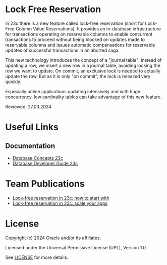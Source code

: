# Lock Free Reservation

In 23c there is a new feature called lock-free reservation (short for Lock-Free Column Value Reservations). It provides an in-database infrastructure for transactions operating on reservable columns to enable concurrent transactions to proceed without being blocked on updates made to reservable columns and issues automatic compensations for reservable updates of successful transactions in an aborted saga.

This new technology introduces the concept of a "journal table": instead of updating a row, we insert a new row in a journal table, avoiding locking the row we want to update. On commit, an exclusive lock is needed to actually update the row. But as it is only "on commit", the lock is released very quickly.

Especially online applications updating intensively and with huge concurrency, low cardinality tables can take advantage of this new feature.

Reviewed: 27.03.2024

# Useful Links

## Documentation

- [Database Concepts 23c](https://docs.oracle.com/en/database/oracle/oracle-database/23/cncpt/tables-and-table-clusters.html#GUID-7C6A8E8A-F634-4D0D-877A-F948D6101066)
- [Database Developer Guide 23c](https://docs.oracle.com/en/database/oracle/oracle-database/23/adfns/using-lock-free-reservation.html#GUID-60D87F8F-AD9B-40A6-BB3C-193FFF0E60BB) 


# Team Publications

- [Lock-free reservation in 23c: how to start with](https://blogs.oracle.com/coretec/post/lock-free-reservation-in-23c)
- [Lock-free reservation in 23c: scale your apps](https://blogs.oracle.com/coretec/post/lockfree-reservation-in-23c-scale-your-apps)

# License

Copyright (c) 2024 Oracle and/or its affiliates.

Licensed under the Universal Permissive License (UPL), Version 1.0.

See [LICENSE](https://github.com/oracle-devrel/technology-engineering/blob/main/LICENSE) for more details.
